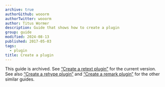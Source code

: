 ```yaml
---
archive: true
authorGithub: wooorm
authorTwitter: wooorm
author: Titus Wormer
description: Guide that shows how to create a plugin
group: guide
modified: 2024-08-13
published: 2017-05-03
tags:
  - plugin
title: Create a plugin
---
```


This guide is archived.
See [“Create a retext plugin”](/learn/guide/create-a-retext-plugin/) for the
current version.
See also [“Create a rehype plugin”](/learn/guide/create-a-rehype-plugin/) and
[“Create a remark plugin”](/learn/guide/create-a-remark-plugin/)
for the other similar guides.
